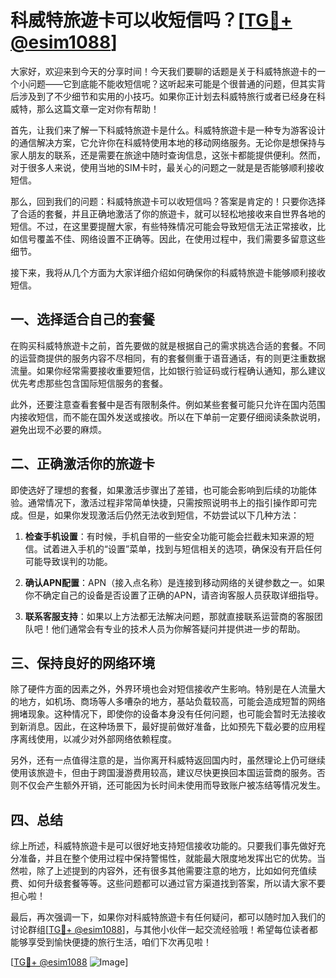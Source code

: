 # 科威特旅遊卡可以收短信吗？[[TG💪+ @esim1088](https://t.me/s/esim1088)]

大家好，欢迎来到今天的分享时间！今天我们要聊的话题是关于科威特旅遊卡的一个小问题——它到底能不能收短信呢？这听起来可能是个很普通的问题，但其实背后涉及到了不少细节和实用的小技巧。如果你正计划去科威特旅行或者已经身在科威特，那么这篇文章一定对你有帮助！

首先，让我们来了解一下科威特旅遊卡是什么。科威特旅遊卡是一种专为游客设计的通信解决方案，它允许你在科威特使用本地的移动网络服务。无论你是想保持与家人朋友的联系，还是需要在旅途中随时查询信息，这张卡都能提供便利。然而，对于很多人来说，使用当地的SIM卡时，最关心的问题之一就是是否能够顺利接收短信。

那么，回到我们的问题：科威特旅遊卡可以收短信吗？答案是肯定的！只要你选择了合适的套餐，并且正确地激活了你的旅遊卡，就可以轻松地接收来自世界各地的短信。不过，在这里要提醒大家，有些特殊情况可能会导致短信无法正常接收，比如信号覆盖不佳、网络设置不正确等。因此，在使用过程中，我们需要多留意这些细节。

接下来，我将从几个方面为大家详细介绍如何确保你的科威特旅遊卡能够顺利接收短信。

## 一、选择适合自己的套餐

在购买科威特旅遊卡之前，首先要做的就是根据自己的需求挑选合适的套餐。不同的运营商提供的服务内容不尽相同，有的套餐侧重于语音通话，有的则更注重数据流量。如果你经常需要接收重要短信，比如银行验证码或行程确认通知，那么建议优先考虑那些包含国际短信服务的套餐。

此外，还要注意查看套餐中是否有限制条件。例如某些套餐可能只允许在国内范围内接收短信，而不能在国外发送或接收。所以在下单前一定要仔细阅读条款说明，避免出现不必要的麻烦。

## 二、正确激活你的旅遊卡

即使选好了理想的套餐，如果激活步骤出了差错，也可能会影响到后续的功能体验。通常情况下，激活过程非常简单快捷，只需按照说明书上的指引操作即可完成。但是，如果你发现激活后仍然无法收到短信，不妨尝试以下几种方法：

1. **检查手机设置**：有时候，手机自带的一些安全功能可能会拦截未知来源的短信。试着进入手机的“设置”菜单，找到与短信相关的选项，确保没有开启任何可能导致误判的功能。
   
2. **确认APN配置**：APN（接入点名称）是连接到移动网络的关键参数之一。如果你不确定自己的设备是否设置了正确的APN，请咨询客服人员获取详细指导。

3. **联系客服支持**：如果以上方法都无法解决问题，那就直接联系运营商的客服团队吧！他们通常会有专业的技术人员为你解答疑问并提供进一步的帮助。

## 三、保持良好的网络环境

除了硬件方面的因素之外，外界环境也会对短信接收产生影响。特别是在人流量大的地方，如机场、商场等人多嘈杂的地方，基站负载较高，可能会造成短暂的网络拥堵现象。这种情况下，即使你的设备本身没有任何问题，也可能会暂时无法接收到新消息。因此，在这种场景下，最好提前做好准备，比如预先下载必要的应用程序离线使用，以减少对外部网络依赖程度。

另外，还有一点值得注意的是，当你离开科威特返回国内时，虽然理论上仍可继续使用该旅遊卡，但由于跨国漫游费用较高，建议尽快更换回本国运营商的服务。否则不仅会产生额外开销，还可能因为长时间未使用而导致账户被冻结等情况发生。

## 四、总结

综上所述，科威特旅遊卡是可以很好地支持短信接收功能的。只要我们事先做好充分准备，并且在整个使用过程中保持警惕性，就能最大限度地发挥出它的优势。当然啦，除了上述提到的内容外，还有很多其他需要注意的地方，比如如何充值续费、如何升级套餐等等。这些问题都可以通过官方渠道找到答案，所以请大家不要担心啦！

最后，再次强调一下，如果你对科威特旅遊卡有任何疑问，都可以随时加入我们的讨论群组[[TG💪+ @esim1088](https://t.me/s/esim1088)]，与其他小伙伴一起交流经验哦！希望每位读者都能够享受到愉快便捷的旅行生活，咱们下次再见啦！

[[TG💪+ @esim1088](https://t.me/s/esim1088) ![Image](https://i.postimg.cc/4NQfJmqS/Snipaste-2025-05-13-00-14-12.png)]